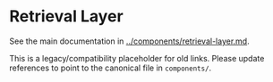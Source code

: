 # Retrieval Layer

See the main documentation in [../components/retrieval-layer.md](../components/retrieval-layer.md).

This is a legacy/compatibility placeholder for old links. Please update references to point to the canonical file in `components/`.
